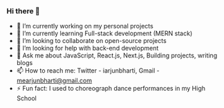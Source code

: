 ### Hi there 👋

- 🔭 I’m currently working on my personal projects
- 🌱 I’m currently learning Full-stack development (MERN stack)
- 👯 I’m looking to collaborate on open-source projects
- 🤔 I’m looking for help with back-end development
- 💬 Ask me about JavaScript, React.js, Next.js, Building projects, writing blogs
- 📫 How to reach me: Twitter - iarjunbharti, Gmail - mearjunbharti@gmail.com
- ⚡ Fun fact: I used to choreograph dance performances in my High School


